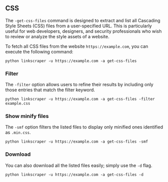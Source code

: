 ## CSS

The `-get-css-files` command is designed to extract and list all Cascading Style Sheets (CSS) files from a user-specified URL. This is particularly useful for web developers, designers, and security professionals who wish to review or analyze the style assets of a website.

To fetch all CSS files from the website `https://example.com`, you can execute the following command:

```shell
python linkscraper -u https://example.com -a get-css-files
```

### Filter

The `-filter` option allows users to refine their results by including only those entries that match the filter keyword.

```shell
python linkscraper -u https://example.com -a get-css-files -filter example.css
```

### Show minify files

The `-smf` option filters the listed files to display only minified ones identified as `.min.css`.

```shell
python linkscraper -u https://example.com -a get-css-files -smf
```

### Download

You can also download all the listed files easily; simply use the `-d` flag.

```shell
python linkscraper -u https://example.com -a get-css-files -d
```

